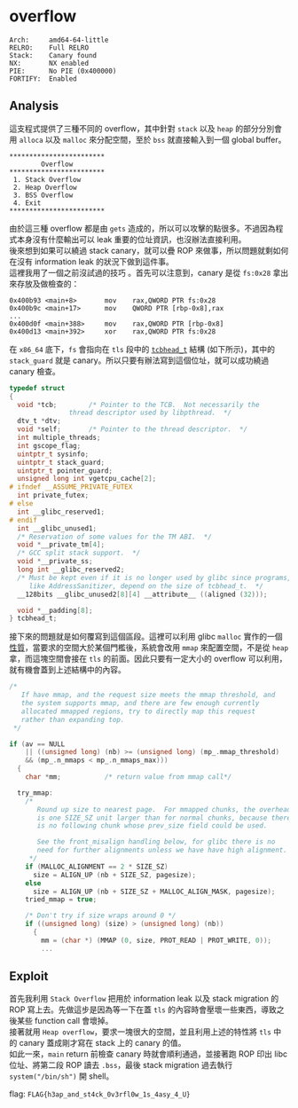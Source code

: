 # overflow

```
Arch:     amd64-64-little
RELRO:    Full RELRO
Stack:    Canary found
NX:       NX enabled
PIE:      No PIE (0x400000)
FORTIFY:  Enabled
```

## Analysis

這支程式提供了三種不同的 overflow，其中針對 `stack` 以及 `heap` 的部分分別會用 `alloca` 以及 `malloc` 來分配空間，至於 `bss` 就直接輸入到一個 global buffer。

```
************************
        Overflow
************************
 1. Stack Overflow
 2. Heap Overflow
 3. BSS Overflow
 4. Exit
************************
```

由於這三種 overflow 都是由 `gets` 造成的，所以可以攻擊的點很多。不過因為程式本身沒有什麼輸出可以 leak 重要的位址資訊，也沒辦法直接利用。  
後來想到如果可以繞過 stack canary，就可以疊 ROP 來做事，所以問題就剩如何在沒有 information leak 的狀況下做到這件事。  
這裡我用了一個之前沒試過的技巧 。首先可以注意到，canary 是從 `fs:0x28` 拿出來存放及做檢查的：

```
0x400b93 <main+8>       mov    rax,QWORD PTR fs:0x28  
0x400b9c <main+17>      mov    QWORD PTR [rbp-0x8],rax
...
0x400d0f <main+388>     mov    rax,QWORD PTR [rbp-0x8]
0x400d13 <main+392>     xor    rax,QWORD PTR fs:0x28  
```

在 `x86_64` 底下，`fs` 會指向在 `tls` 段中的 [`tcbhead_t`](https://code.woboq.org/userspace/glibc/sysdeps/x86_64/nptl/tls.h.html#42) 結構 (如下所示)，其中的 `stack_guard` 就是 canary。所以只要有辦法寫到這個位址，就可以成功繞過 canary 檢查。

```c
typedef struct
{
  void *tcb;        /* Pointer to the TCB.  Not necessarily the
               thread descriptor used by libpthread.  */
  dtv_t *dtv;
  void *self;       /* Pointer to the thread descriptor.  */
  int multiple_threads;
  int gscope_flag;
  uintptr_t sysinfo;
  uintptr_t stack_guard;
  uintptr_t pointer_guard;
  unsigned long int vgetcpu_cache[2];
# ifndef __ASSUME_PRIVATE_FUTEX
  int private_futex;
# else
  int __glibc_reserved1;
# endif
  int __glibc_unused1;
  /* Reservation of some values for the TM ABI.  */
  void *__private_tm[4];
  /* GCC split stack support.  */
  void *__private_ss;
  long int __glibc_reserved2;
  /* Must be kept even if it is no longer used by glibc since programs,
     like AddressSanitizer, depend on the size of tcbhead_t.  */
  __128bits __glibc_unused2[8][4] __attribute__ ((aligned (32)));

  void *__padding[8];
} tcbhead_t;
```

接下來的問題就是如何覆寫到這個區段。這裡可以利用 glibc `malloc` 實作的一個[性質](https://code.woboq.org/userspace/glibc/malloc/malloc.c.html#2291)，當要求的空間大於某個門檻後，系統會改用 `mmap` 來配置空間，不是從 `heap` 拿，而這塊空間會接在 `tls` 的前面。因此只要有一定大小的 overflow 可以利用，就有機會蓋到上述結構中的內容。

```c
/*
   If have mmap, and the request size meets the mmap threshold, and
   the system supports mmap, and there are few enough currently
   allocated mmapped regions, try to directly map this request
   rather than expanding top.
 */

if (av == NULL
    || ((unsigned long) (nb) >= (unsigned long) (mp_.mmap_threshold)
    && (mp_.n_mmaps < mp_.n_mmaps_max)))
  {
    char *mm;           /* return value from mmap call*/

  try_mmap:
    /*
       Round up size to nearest page.  For mmapped chunks, the overhead
       is one SIZE_SZ unit larger than for normal chunks, because there
       is no following chunk whose prev_size field could be used.

       See the front_misalign handling below, for glibc there is no
       need for further alignments unless we have have high alignment.
     */
    if (MALLOC_ALIGNMENT == 2 * SIZE_SZ)
      size = ALIGN_UP (nb + SIZE_SZ, pagesize);
    else
      size = ALIGN_UP (nb + SIZE_SZ + MALLOC_ALIGN_MASK, pagesize);
    tried_mmap = true;

    /* Don't try if size wraps around 0 */
    if ((unsigned long) (size) > (unsigned long) (nb))
      {
        mm = (char *) (MMAP (0, size, PROT_READ | PROT_WRITE, 0));
        ...
```

## Exploit

首先我利用 `Stack Overflow` 把用於 information leak 以及 stack migration 的 ROP 寫上去。先做這步是因為等一下在蓋 `tls` 的內容時會壓壞一些東西，導致之後某些 function call 會壞掉。  
接著就用 `Heap overflow`，要求一塊很大的空間，並且利用上述的特性將 `tls` 中的 canary 蓋成剛才寫在 stack 上的 canary 的值。  
如此一來，`main` return 前檢查 canary 時就會順利通過，並接著跑 ROP 印出 libc 位址、將第二段 ROP 讀去 `.bss`，最後 stack migration 過去執行 `system("/bin/sh")` 開 shell。

flag: `FLAG{h3ap_and_st4ck_0v3rfl0w_1s_4asy_4_U}`
